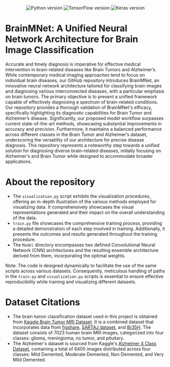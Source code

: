 <p align="center">
  <img src="https://img.shields.io/badge/Python-3.0-blue?style=flat-square" alt="Python version">
  <img src="https://img.shields.io/badge/TensorFlow-2.0-orange?style=flat-square" alt="TensorFlow version">
  <img src="https://img.shields.io/badge/Keras-2.0-green?style=flat-square" alt="Keras version">
</p>


# BrainMNet: A Unified Neural Network Architecture for Brain Image Classification

Accurate and timely diagnosis is imperative for effective medical intervention in brain-related diseases like Brain Tumors and Alzheimer’s. While contemporary medical imaging approaches tend to focus on individual brain diseases, our GitHub repository introduces BrainMNet, an innovative neural network architecture tailored for classifying brain images and diagnosing various interconnected diseases, with a particular emphasis on brain tumors. The primary objective is to present a unified framework capable of effectively diagnosing a spectrum of brain-related conditions. Our repository provides a thorough validation of BrainMNet's efficacy, specifically highlighting its diagnostic capabilities for Brain Tumor and Alzheimer’s disease. Significantly, our proposed model workflow surpasses current state-of-the-art methods, showcasing substantial improvements in accuracy and precision. Furthermore, it maintains a balanced performance across different classes in the Brain Tumor and Alzheimer’s dataset, underscoring the versatility of our architecture for precise disease diagnosis. This repository represents a noteworthy step towards a unified solution for diagnosing diverse brain-related diseases, initially focusing on Alzheimer's and Brain Tumor while designed to accommodate broader applications.

# About the repository

- The `visualization.py` script exhibits the visualization procedures, offering an in-depth illustration of the various methods employed for visualizing data. It comprehensively showcases the visual representations generated and their impact on the overall understanding of the data.
- `train.py` file showcases the comprehensive training process, providing a detailed demonstration of each step involved in training. Additionally, it presents the outcomes and results generated throughout the training procedure.
- The `Model` directory encompasses two defined Convolutional Neural Network (CNN) architectures and the resulting ensemble architecture derived from them, incorporating the optimal weights.

Note: The code is designed dynamically to facilitate the use of the same scripts across various datasets. Consequently, meticulous handling of paths in the `train.py` and `visualization.py` scripts is essential to ensure effective reproducibility while training and visualizing different datasets.

# Dataset Citations

- The brain tumor classification dataset used in this project is obtained from [Kaggle Brain Tumor MRI Dataset](https://www.kaggle.com/datasets/masoudnickparvar/brain-tumor-mri-dataset/). It is a combined dataset that incorporates data from [figshare](https://figshare.com/articles/dataset/brain_tumor_dataset/1512427), [SARTAJ dataset](https://www.kaggle.com/sartajbhuvaji/brain-tumor-classification-mri), and [Br35H](https://www.kaggle.com/datasets/ahmedhamada0/brain-tumor-detection?select=no). The dataset consists of 7023 human brain MRI images, categorized into four classes: glioma, meningioma, no tumor, and pituitary.
- The Alzheimer's dataset is sourced from Kaggle's [Alzheimer 4 Class Dataset](https://www.kaggle.com/datasets/tourist55/alzheimers-dataset-4-class-of-images), containing a total of 6400 images distributed across four classes: Mild Demented, Moderate Demented, Non Demented, and Very Mild Demented.
